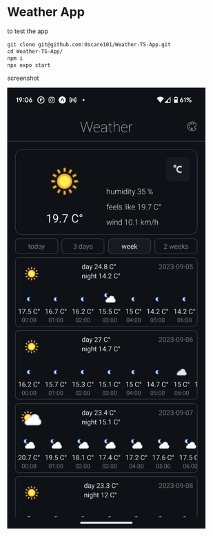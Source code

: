 # Weather App

to test the app

```
git clone git@github.com:Oscare101/Weather-TS-App.git
cd Weather-TS-App/
npm i
npx expo start
```

screenshot

![app](./assets/screen.jpg 'app')
